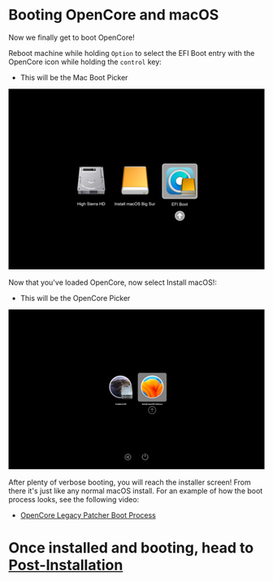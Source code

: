# Booting OpenCore and macOS

Now we finally get to boot OpenCore!

Reboot machine while holding `Option` to select the EFI Boot entry with the OpenCore icon while holding the `control` key:

* This will be the Mac Boot Picker

![](../images/efi-boot.png)

Now that you've loaded OpenCore, now select Install macOS!:

* This will be the OpenCore Picker

![](../images/oc-boot.png)


After plenty of verbose booting, you will reach the installer screen! From there it's just like any normal macOS install. For an example of how the boot process looks, see the following video:

* [OpenCore Legacy Patcher Boot Process](https://www.youtube.com/watch?v=AN3zsbQV_n4)

# Once installed and booting, head to [Post-Installation](./POST-INSTALL.md)
